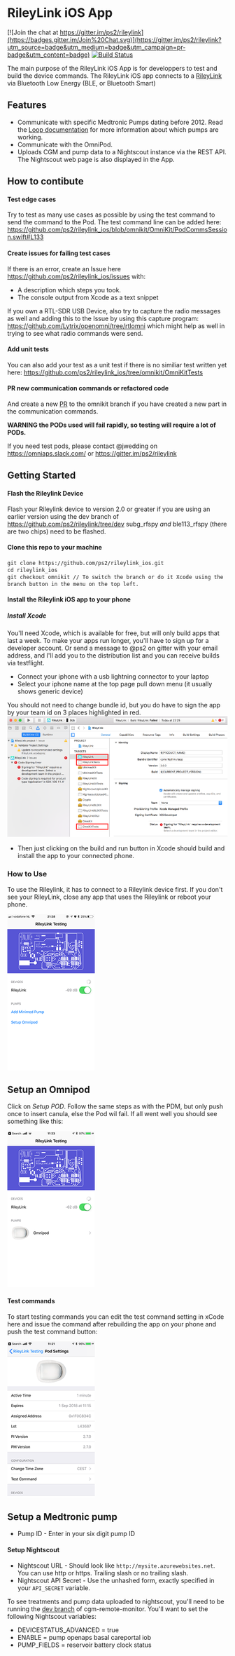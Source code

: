 # RileyLink iOS App

[![Join the chat at https://gitter.im/ps2/rileylink](https://badges.gitter.im/Join%20Chat.svg)](https://gitter.im/ps2/rileylink?utm_source=badge&utm_medium=badge&utm_campaign=pr-badge&utm_content=badge) [![Build Status](https://travis-ci.org/ps2/rileylink_ios.svg?branch=master)](https://travis-ci.org/ps2/rileylink_ios)

The main purpose of the RileyLink iOS App is for developpers to test and build the device commands. The RileyLink iOS app connects to a [RileyLink](https://github.com/ps2/rileylink) via Bluetooth Low Energy (BLE, or Bluetooth Smart)

## Features
* Communicate with specific Medtronic Pumps dating before 2012. Read the [Loop documentation](https://loopkit.github.io/loopdocs/setup/requirements/pump/) for more information about which pumps are working.
* Communicate with the OmniPod. 
* Uploads CGM and pump data to a Nightscout instance via the REST API. The Nightscout web page is also displayed in the App.

## How to contibute
#### Test edge cases
Try to test as many use cases as possible by using the test command to send the command to the Pod. 
The test command line can be added here:
https://github.com/ps2/rileylink_ios/blob/omnikit/OmniKit/PodCommsSession.swift#L133

#### Create issues for failing test cases
If there is an error, create an Issue here https://github.com/ps2/rileylink_ios/issues with:
* A description which steps you took. 
* The console output from Xcode as a text snippet

If you own a RTL-SDR USB Device, also try to capture the radio messages as well and adding this to the Issue by using this capture program: https://github.com/Lytrix/openomni/tree/rtlomni which might help as well in trying to see what radio commands were send.

#### Add unit tests
You can also add your test as a unit test if there is no similiar test written yet here:
https://github.com/ps2/rileylink_ios/tree/omnikit/OmniKitTests

#### PR new communication commands or refactored code
And create a new [PR](https://help.github.com/articles/creating-a-pull-request-from-a-fork/) to the omnikit branch if you have created a new part in the communication commands.


**WARNING the PODs used will fail rapidly, so testing will require a lot of PODs.**

If you need test pods, please contact @jwedding on https://omniaps.slack.com/ or https://gitter.im/ps2/rileylink

## Getting Started

#### Flash the Rileylink Device
Flash your Rileylink device to version 2.0 or greater if you are using an earlier version using the dev branch of https://github.com/ps2/rileylink/tree/dev
subg_rfspy *and* ble113_rfspy (there are two chips) need to be flashed.

#### Clone this repo to your machine
```
git clone https://github.com/ps2/rileylink_ios.git
cd rileylink_ios
git checkout omnikit // To switch the branch or do it Xcode using the branch button in the menu on the top left.
```
#### Install the Rileylink iOS app to your phone

##### Install Xcode
You'll need Xcode, which is available for free, but will only build apps that last a week.  To make your apps run longer, you'll have to sign up for a developer account. Or send a message to @ps2 on gitter with your email address, and I'll add you to the distribution list and you can receive builds via testflight.

* Connect your iphone with a usb lightning connector to your laptop
* Select your iphone name at the top page pull down menu (it usually shows generic device)

You should not need to change bundle id, but you do have to sign the app by your team id on 3 places highlighted in red.  
![errors_when_building](Images/errors_when_building.png)
* Then just clicking on the build and run button in Xcode should build and install the app to your connected phone.

### How to Use

To use the Rileylink, it has to connect to a Rileylink device first. If you don't see your RileyLink, close any app that uses the Rileylink or reboot your phone. 

![turn on rileylink in command section](Images/rileylink_ios_setup.PNG)

## Setup an Omnipod

Click on *Setup POD*.
Follow the same steps as with the PDM, but only push once to insert canula, else the Pod wil fail.
If all went well you should see something like this:

![turn on rileylink in command section](Images/rileylink_ios_paired_omnipod.png)

#### Test commands

To start testing commands you can edit the test command setting in xCode here and issue the command after rebuilding the app on your phone and push the test command button:

![turn on rileylink in command section](Images/rileylink_ios_omnipod_status.png)


## Setup a Medtronic pump

* Pump ID - Enter in your six digit pump ID

#### Setup Nightscout

* Nightscout URL - Should look like `http://mysite.azurewebsites.net`. You can use http or https.  Trailing slash or no trailing slash.
* Nightscout API Secret - Use the unhashed form, exactly specified in your `API_SECRET` variable.

To see treatments and pump data uploaded to nightscout, you'll need to be running the [dev branch](https://github.com/nightscout/cgm-remote-monitor/tree/dev) of cgm-remote-monitor.  You'll want to set the following Nightscout variables:

* DEVICESTATUS_ADVANCED = true
* ENABLE = pump openaps basal careportal iob
* PUMP_FIELDS = reservoir battery clock status

